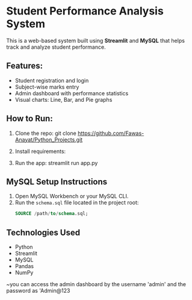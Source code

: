 # Student Performance Analysis System

This is a web-based system built using **Streamlit** and **MySQL** that helps track and analyze student performance.

## Features:
- Student registration and login
- Subject-wise marks entry
- Admin dashboard with performance statistics
- Visual charts: Line, Bar, and Pie graphs

## How to Run:

1. Clone the repo:
git clone https://github.com/Fawas-Anayat/Python_Projects.git


2. Install requirements:


3. Run the app:
streamlit run app.py

## MySQL Setup Instructions

1. Open MySQL Workbench or your MySQL CLI.
2. Run the `schema.sql` file located in the project root:
   ```sql
   SOURCE /path/to/schema.sql;


## Technologies Used
- Python
- Streamlit
- MySQL
- Pandas
- NumPy

~you can access the admin dashboard by the username 'admin' and the password as 'Admin@123
